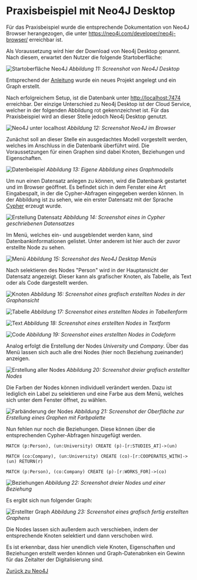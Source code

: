 # Praxisbeispiel mit Neo4J Desktop

Für das Praxisbeispiel wurde die entsprechende Dokumentation von Neo4J Browser herangezogen, die unter <https://neo4j.com/developer/neo4j-browser/> erreichbar ist.

Als Voraussetzung wird hier der Download von Neo4j Desktop genannt. Nach diesem, erwartet den Nutzer die folgende Startoberfläche:

![Startoberfläche Neo4J](../images/Neo4J-Start.png)
*Abbildung 11: Screenshot von Neo4J Desktop*

Entsprechend der [Anleitung](https://neo4j.com/download-thanks-desktop/?edition=desktop&flavour=osx&release=1.2.4&offline=true) wurde ein neues Projekt angelegt und ein Graph erstellt.

Nach erfolgreichem Setup, ist die Datenbank unter <http://localhost:7474> erreichbar. Der einzige Unterschied zu Neo4j Desktop ist der Cloud Service, welcher in der folgenden Abbildung rot gekennzeichnet ist. Für das Praxisbeispiel wird an dieser Stelle jedoch Neo4j Desktop genutzt.

![Neo4J unter localhost](../images/Neo4J-localhost.png)
*Abbildung 12: Screenshot Neo4J im Browser*

Zunächst soll an dieser Stelle ein ausgedachtes Modell vorgestellt werden, welches im Anschluss in die Datenbank überführt wird.
Die Voraussetzungen für einen Graphen sind dabei Knoten, Beziehungen und Eigenschaften.

![Datenbeispiel](../images/Neo4J-Dataexample.png)
*Abbildung 13: Eigene Abbildung eines Graphmodells*

Um nun einen Datensatz anlegen zu können, wird die Datenbank gestartet und im Browser geöffnet. Es befindet sich in dem Fenster eine Art Eingabespalt, in der die Cypher-Abfragen eingegeben werden können. In der Abbildung ist zu sehen, wie ein erster Datensatz mit der Sprache [Cypher](https://neo4j.com/docs/cypher-manual/current/) erzeugt wurde.

![Erstellung Datensatz](../images/Neo4J-CreateData.png)
*Abbildung 14: Screenshot eines in Cypher geschriebenen Datensatzes*

Im Menü, welches ein- und ausgeblendet werden kann, sind Datenbankinformationen gelistet. Unter anderem ist hier auch der zuvor erstellte Node zu sehen.

![Menü](../images/Neo4J-Menue.png)
*Abbildung 15: Screenshot des Neo4J Desktop Menüs*

Nach selektieren des Nodes "Person" wird in der Hauptansicht der Datensatz angezeigt. Dieser kann als grafischer Knoten, als Tabelle, als Text oder als Code dargestellt werden.

![Knoten](../images/Neo4J-OneNode.png)
*Abbildung 16: Screenshot eines grafisch erstellten Nodes in der Graphansicht*

![Tabelle](../images/Neo4J-Table.png)
*Abbildung 17: Screenshot eines erstellten Nodes in Tabellenform*

![Text](../images/Neo4J-Text.png)
*Abbildung 18: Screenshot eines erstellten Nodes in Textform*

![Code](../images/Neo4J-Code.png)
*Abbildung 19: Screenshot eines erstellten Nodes in Codeform*

Analog erfolgt die Erstellung der Nodes *University* und *Company*. Über das Menü lassen sich auch alle drei Nodes (hier noch Beziehung zueinander) anzeigen.

![Erstellung aller Nodes](../images/Neo4J-Nodes.png)
*Abbildung 20: Screenshot dreier grafisch erstellter Nodes*

Die Farben der Nodes können individuell verändert werden. Dazu ist lediglich ein Label zu selektieren und eine Farbe aus dem Menü, welches sich unter dem Fenster öffnet, zu wählen.

![Farbänderung der Nodes](../images/Neo4J-ChangeColor.png)
*Abbildung 21: Screenshot der Oberfläche zur Erstellung eines Graphen mit Farbpalette*

Nun fehlen nur noch die Beziehungen. Diese können über die entsprechenden Cypher-Abfragen hinzugefügt werden.

    MATCH (p:Person), (un:University) CREATE (p)-[r:STUDIES_AT]->(un)

    MATCH (co:Company), (un:University) CREATE (co)-[r:COOPERATES_WITH]->(un) RETURN(r)

    MATCH (p:Person), (co:Company) CREATE (p)-[r:WORKS_FOR]->(co)

![Beziehungen](../images/Neo4J-Relationship.png)
*Abbildung 22: Screenshot dreier Nodes und einer Beziehung*

Es ergibt sich nun folgender Graph:

![Erstellter Graph](../images/Neo4J-Finalgraph.png)
*Abbildung 23: Screenshot eines grafisch fertig erstellten Graphens*

Die Nodes lassen sich außerdem auch verschieben, indem der entsprechende Knoten selektiert und dann verschoben wird.

Es ist erkennbar, dass hier unendlich viele Knoten, Eigenschaften und Beziehungen erstellt werden können und Graph-Datenabnken ein Gewinn für das Zeitalter der Digitalisierung sind.

[Zurück zu Neo4J](./Neo4J.md)
